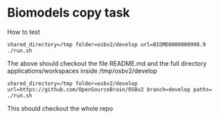 # Biomodels copy task


How to test

```
shared_directory=/tmp folder=osbv2/develop url=BIOMD0000000998.9 ./run.sh
```

The above should checkout the file README.md and the full directory applications/workspaces inside /tmp/osbv2/develop


```
shared_directory=/tmp folder=osbv2/develop url=https://github.com/OpenSourceBrain/OSBv2 branch=develop paths= ./run.sh
```
This should checkout the whole repo
